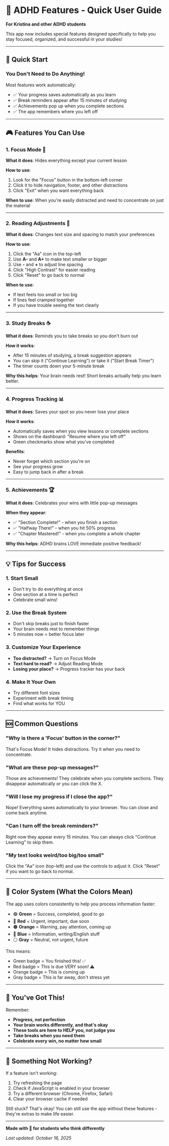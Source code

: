 # 🎯 ADHD Features - Quick User Guide

**For Kristina and other ADHD students**

This app now includes special features designed specifically to help you stay focused, organized, and successful in your studies!

---

## 🚀 Quick Start

### You Don't Need to Do Anything!

Most features work automatically:
- ✅ Your progress saves automatically as you learn
- ✅ Break reminders appear after 15 minutes of studying
- ✅ Achievements pop up when you complete sections
- ✅ The app remembers where you left off

---

## 🎮 Features You Can Use

### 1. Focus Mode 🎯
**What it does**: Hides everything except your current lesson

**How to use**:
1. Look for the "Focus" button in the bottom-left corner
2. Click it to hide navigation, footer, and other distractions
3. Click "Exit" when you want everything back

**When to use**: When you're easily distracted and need to concentrate on just the material

---

### 2. Reading Adjustments 📖
**What it does**: Changes text size and spacing to match your preferences

**How to use**:
1. Click the "Aa" icon in the top-left
2. Use **A-** and **A+** to make text smaller or bigger
3. Use **-** and **+** to adjust line spacing
4. Click "High Contrast" for easier reading
5. Click "Reset" to go back to normal

**When to use**: 
- If text feels too small or too big
- If lines feel cramped together
- If you have trouble seeing the text clearly

---

### 3. Study Breaks ☕
**What it does**: Reminds you to take breaks so you don't burn out

**How it works**:
- After 15 minutes of studying, a break suggestion appears
- You can skip it ("Continue Learning") or take it ("Start Break Timer")
- The timer counts down your 5-minute break

**Why this helps**: Your brain needs rest! Short breaks actually help you learn better.

---

### 4. Progress Tracking 📊
**What it does**: Saves your spot so you never lose your place

**How it works**:
- Automatically saves when you view lessons or complete sections
- Shows on the dashboard: "Resume where you left off"
- Green checkmarks show what you've completed

**Benefits**:
- Never forget which section you're on
- See your progress grow
- Easy to jump back in after a break

---

### 5. Achievements 🏆
**What it does**: Celebrates your wins with little pop-up messages

**When they appear**:
- ✅ "Section Complete!" - when you finish a section
- ✅ "Halfway There!" - when you hit 50% progress
- ✅ "Chapter Mastered!" - when you complete a whole chapter

**Why this helps**: ADHD brains LOVE immediate positive feedback!

---

## 💡 Tips for Success

### 1. Start Small
- Don't try to do everything at once
- One section at a time is perfect
- Celebrate small wins!

### 2. Use the Break System
- Don't skip breaks just to finish faster
- Your brain needs rest to remember things
- 5 minutes now = better focus later

### 3. Customize Your Experience
- **Too distracted?** → Turn on Focus Mode
- **Text hard to read?** → Adjust Reading Mode
- **Losing your place?** → Progress tracker has your back

### 4. Make It Your Own
- Try different font sizes
- Experiment with break timing
- Find what works for YOU

---

## 🆘 Common Questions

### "Why is there a 'Focus' button in the corner?"
That's Focus Mode! It hides distractions. Try it when you need to concentrate.

### "What are these pop-up messages?"
Those are achievements! They celebrate when you complete sections. They disappear automatically or you can click the X.

### "Will I lose my progress if I close the app?"
Nope! Everything saves automatically to your browser. You can close and come back anytime.

### "Can I turn off the break reminders?"
Right now they appear every 15 minutes. You can always click "Continue Learning" to skip them.

### "My text looks weird/too big/too small"
Click the "Aa" icon (top-left) and use the controls to adjust it. Click "Reset" if you want to go back to normal.

---

## 🎨 Color System (What the Colors Mean)

The app uses colors consistently to help you process information faster:

- 🟢 **Green** = Success, completed, good to go
- 🔴 **Red** = Urgent, important, due soon
- 🟠 **Orange** = Warning, pay attention, coming up
- 🔵 **Blue** = Information, writing/English stuff
- ⚪ **Gray** = Neutral, not urgent, future

This means:
- Green badge = You finished this! ✅
- Red badge = This is due VERY soon! ⚠️
- Orange badge = This is coming up
- Gray badge = This is far away, don't stress yet

---

## 🎉 You've Got This!

Remember:
- **Progress, not perfection**
- **Your brain works differently, and that's okay**
- **These tools are here to HELP you, not judge you**
- **Take breaks when you need them**
- **Celebrate every win, no matter how small**

---

## 🐛 Something Not Working?

If a feature isn't working:

1. Try refreshing the page
2. Check if JavaScript is enabled in your browser
3. Try a different browser (Chrome, Firefox, Safari)
4. Clear your browser cache if needed

Still stuck? That's okay! You can still use the app without these features - they're extras to make life easier.

---

**Made with 💚 for students who think differently**

*Last updated: October 16, 2025*


